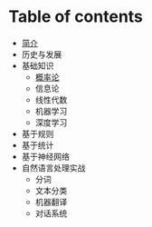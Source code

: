 # Table of contents

* [简介](README.md)
* 历史与发展
* 基础知识
  * [概率论](ji-chu-zhi-shi/gai-shuai-lun.md)
  * 信息论
  * 线性代数
  * 机器学习
  * 深度学习
* 基于规则
* 基于统计
* 基于神经网络
* 自然语言处理实战
  * 分词
  * 文本分类
  * 机器翻译
  * 对话系统

